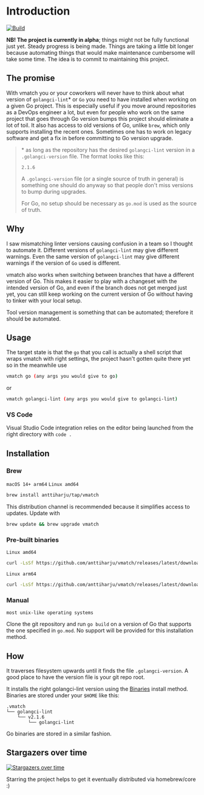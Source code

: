 # Introduction

[![Build](https://github.com/anttiharju/vmatch/actions/workflows/build.yml/badge.svg)](https://github.com/anttiharju/vmatch/actions/workflows/build.yml)

**NB! The project is currently in alpha**; things might not be fully functional just yet. Steady progress is being made. Things are taking a little bit longer because automating things that would make maintenance cumbersome will take some time. The idea is to commit to maintaining this project.

## The promise

With vmatch you or your coworkers will never have to think about what version of `golangci-lint`\* or `Go` you need to have installed when working on a given Go project. This is especially useful if you move around repositories as a DevOps engineer a lot, but even for people who work on the same project that goes through Go version bumps this project should eliminate a lot of toil. It also has access to old versions of Go, unlike `brew`, which only supports installing the recent ones. Sometimes one has to work on legacy software and get a fix in before committing to Go version upgrade.

> \* as long as the repository has the desired `golangci-lint` version in a `.golangci-version` file. The format looks like this:
>
> ```
> 2.1.6
> ```
>
> A `.golangci-version` file (or a single source of truth in general) is something one should do anyway so that people don't miss versions to bump during upgrades.
>
> For Go, no setup should be necessary as `go.mod` is used as the source of truth.

## Why

I saw mismatching linter versions causing confusion in a team so I thought to automate it. Different versions of `golangci-lint` may give different warnings. Even the same version of `golangci-lint` may give different warnings if the version of `Go` used is different.

vmatch also works when switching between branches that have a different version of Go. This makes it easier to play with a changeset with the intended version of Go, and even if the branch does not get merged just yet, you can still keep working on the current version of Go without having to tinker with your local setup.

Tool version management is something that can be automated; therefore it should be automated.

## Usage

The target state is that the `go` that you call is actually a shell script that wraps vmatch with right settings, the project hasn't gotten quite there yet so in the meanwhile use

```sh
vmatch go (any args you would give to go)
```

or

```sh
vmatch golangci-lint (any args you would give to golangci-lint)
```

### VS Code

Visual Studio Code integration relies on the editor being launched from the right directory with `code .`

## Installation

### Brew

`macOS 14+ arm64` `Linux amd64`

```sh
brew install anttiharju/tap/vmatch
```

This distribution channel is recommended because it simplifies access to updates. Update with

```sh
brew update && brew upgrade vmatch
```

### Pre-built binaries

`Linux amd64`

```sh
curl -LsSf https://github.com/anttiharju/vmatch/releases/latest/download/vmatch-linux-amd64.tar.gz | sudo tar -xz --strip-components=2 -C /usr/local/bin && vmatch doctor
```

`Linux arm64`

```sh
curl -LsSf https://github.com/anttiharju/vmatch/releases/latest/download/vmatch-linux-arm64.tar.gz | sudo tar -xz --strip-components=2 -C /usr/local/bin && vmatch doctor
```

### Manual

`most unix-like operating systems`

Clone the git repository and run `go build` on a version of Go that supports the one specified in `go.mod`. No support will be provided for this installation method.

## How

It traverses filesystem upwards until it finds the file `.golangci-version`. A good place to have the version file is your git repo root.

It installs the right golangci-lint version using the [Binaries](https://golangci-lint.run/welcome/install/#binaries) install method. Binaries are stored under your `$HOME` like this:

```
.vmatch
└── golangci-lint
    └── v2.1.6
        └── golangci-lint
```

Go binaries are stored in a similar fashion.

## Stargazers over time

[![Stargazers over time](https://starchart.cc/anttiharju/vmatch.svg?variant=adaptive)](https://starchart.cc/anttiharju/vmatch)

Starring the project helps to get it eventually distributed via homebrew/core :)
